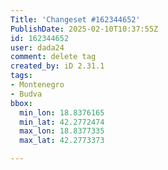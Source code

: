 ```yaml
---
Title: 'Changeset #162344652'
PublishDate: 2025-02-10T10:37:55Z
id: 162344652
user: dada24
comment: delete tag
created_by: iD 2.31.1
tags:
- Montenegro
- Budva
bbox:
  min_lon: 18.8376165
  min_lat: 42.2772474
  max_lon: 18.8377335
  max_lat: 42.2773373

---
```

